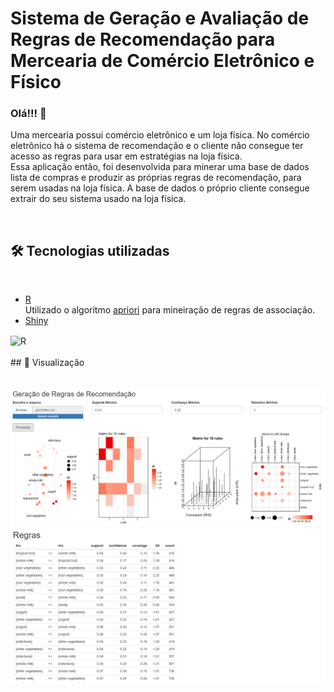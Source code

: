 # Sistema de Geração e Avaliação de Regras de Recomendação para Mercearia de Comércio Eletrônico e Físico

### Olá!!! 👋

Uma mercearia possui comércio eletrônico e um loja física. No comércio eletrônico há o sistema de recomendação e o cliente não consegue ter acesso as regras para usar em estratégias na loja física. </br>
Essa aplicação então, foi desenvolvida para minerar uma base de dados lista de compras e produzir as próprias regras de recomendação, para serem usadas na loja física. A base de dados o próprio cliente consegue extrair do seu sistema usado na loja física.

</br>

## 🛠️ Tecnologias utilizadas
</br>

* [R](https://www.r-project.org/)
</br> Utilizado o algoritmo <a href="https://www.rdocumentation.org/packages/arules/versions/1.6-6/topics/apriori" rel="nofollow">apriori</a> para mineiração de regras de associação.
* [Shiny](https://shiny.rstudio.com/)

<div styLe="display:inline_block" >
<img align="center" alt="R" src="https://img.shields.io/badge/R-276DC3?style=for-the-badge&logo=r&logoColor=white" />
</div>
</br>
## 📌 Visualização
</br>
</br>

![](img/recomen1.PNG)
</br>
![](img/recomen2.PNG)
